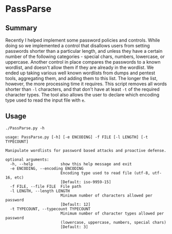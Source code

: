 # PassParse

## Summary
Recently I helped implement some password policies and controls. While doing so we implemented a control that disallows users from setting passwords shorter than a particular length, and unless they have a certain number of the following categories - special chars, numbers, lowercase, or uppercase. Another control in place compares the passwords to a known wordlist, and doesn't allow them if they are already in the wordlist. We ended up taking various well known wordlists from dumps and pentest tools, aggregating them, and adding them to this list. The longer the list, however, the more processing time it requires. This script removes all words shorter than `-l` characters, and that don't have at least `-t` of the required character types. The tool also allows the user to declare which encoding type used to read the input file with `e`.

## Usage
```
./PassParse.py -h

usage: PassParse.py [-h] [-e ENCODING] -f FILE [-l LENGTH] [-t TYPECOUNT]

Manipulate wordlists for password based attacks and proactive defense.

optional arguments:
  -h, --help            show this help message and exit
  -e ENCODING, --encoding ENCODING
                        Encoding type used to read file (utf-8, utf-16, etc)
                        [Default: iso-9959-15]
  -f FILE, --file FILE  File path
  -l LENGTH, --length LENGTH
                        Minimum number of characters allowed per password
                        [Default: 12]
  -t TYPECOUNT, --typecount TYPECOUNT
                        Minimum number of character types allowed per password
                        (lowercase, uppercase, numbers, special chars)
                        [Default: 3]
```
